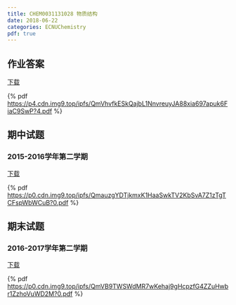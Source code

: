 ```yaml
---
title: CHEM0031131028 物质结构
date: 2018-06-22
categories: ECNUChemistry
pdf: true
---
```

## 作业答案

[下载](https://p4.cdn.img9.top/ipfs/QmVhvfkESkQajbL1NnvreuyJA88xia697apuk6FiaC9SwP?4.pdf)

{% pdf https://p4.cdn.img9.top/ipfs/QmVhvfkESkQajbL1NnvreuyJA88xia697apuk6FiaC9SwP?4.pdf %}

## 期中试题

### 2015-2016学年第二学期

[下载](https://p0.cdn.img9.top/ipfs/QmauzgYDTjkmxK1HaaSwkTV2KbSvA7Z1zTgTCFspWbWCuB?0.pdf)

{% pdf https://p0.cdn.img9.top/ipfs/QmauzgYDTjkmxK1HaaSwkTV2KbSvA7Z1zTgTCFspWbWCuB?0.pdf %}

## 期末试题

### 2016-2017学年第二学期

[下载](https://p0.cdn.img9.top/ipfs/QmVB9TWSWdMR7wKehaj9gHcpzfG4ZZuHwbr1ZzhoVuWD2M?0.pdf)

{% pdf https://p0.cdn.img9.top/ipfs/QmVB9TWSWdMR7wKehaj9gHcpzfG4ZZuHwbr1ZzhoVuWD2M?0.pdf %}
